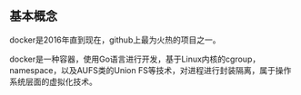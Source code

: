 ## 基本概念
docker是2016年直到现在，github上最为火热的项目之一。

docker是一种容器，使用Go语言进行开发，基于Linux内核的cgroup，namespace，以及AUFS类的Union	FS等技术，对进程进行封装隔离，属于操作系统层面的虚拟化技术。